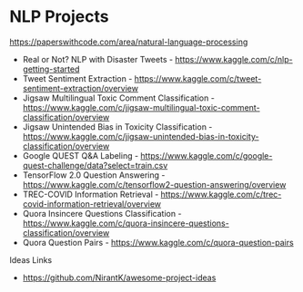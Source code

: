# NLP Projects
https://paperswithcode.com/area/natural-language-processing </br>
* Real or Not? NLP with Disaster Tweets - https://www.kaggle.com/c/nlp-getting-started
* Tweet Sentiment Extraction - https://www.kaggle.com/c/tweet-sentiment-extraction/overview
* Jigsaw Multilingual Toxic Comment Classification - https://www.kaggle.com/c/jigsaw-multilingual-toxic-comment-classification/overview
* Jigsaw Unintended Bias in Toxicity Classification - https://www.kaggle.com/c/jigsaw-unintended-bias-in-toxicity-classification/overview
* Google QUEST Q&A Labeling - https://www.kaggle.com/c/google-quest-challenge/data?select=train.csv
* TensorFlow 2.0 Question Answering - https://www.kaggle.com/c/tensorflow2-question-answering/overview
* TREC-COVID Information Retrieval - https://www.kaggle.com/c/trec-covid-information-retrieval/overview
* Quora Insincere Questions Classification - https://www.kaggle.com/c/quora-insincere-questions-classification/overview
* Quora Question Pairs - https://www.kaggle.com/c/quora-question-pairs

Ideas Links
* https://github.com/NirantK/awesome-project-ideas




